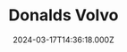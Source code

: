 ---
date: 2024-03-17T14:36:18.000Z
title: Donalds Volvo
latitude: 52.034260803058906
longitude: 1.2012492975887967
category: checkin
---